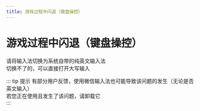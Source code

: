 ```yaml
---
title: 游戏过程中闪退（键盘操控）
---
```


# 游戏过程中闪退（键盘操控）

请将输入法切换为系统自带的纯英文输入法  
切换不了的，可以直接打开大写输入  

::: tip 提示
有部分用户反馈，使用微信输入法也可能导致该问题的发生（无论是否英文输入）  
若您正在使用且发生了该问题，请卸载它  
:::
